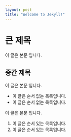 ```yaml
---
layout: post 
title: "Welcome to Jekyll!"
---
```


# 큰 제목
이 글은 본문 입니다.

## 중간 제목
이 글은 본문 입니다.
* 이 글은 순서 없는 목록입니다.
* 이 글은 순서 없는 목록입니다.

이 글은 본문 입니다.
1. 이 글은 순서 있는 목록입니다.
2. 이 글은 순서 있는 목록입니다.
